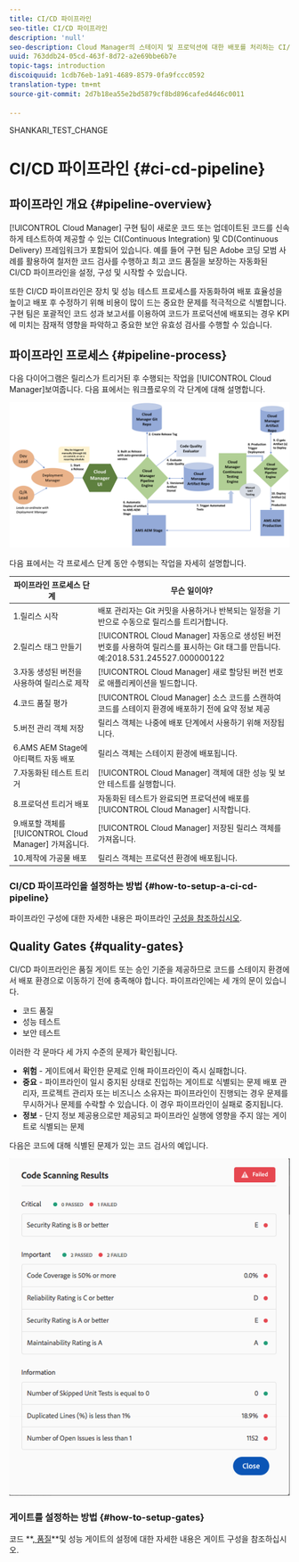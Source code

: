 ```yaml
---
title: CI/CD 파이프라인
seo-title: CI/CD 파이프라인
description: 'null'
seo-description: Cloud Manager의 스테이지 및 프로덕션에 대한 배포를 처리하는 CI/CD 파이프라인에 대해 알아보려면 이 섹션을 따르십시오.
uuid: 763ddb24-05cd-463f-8d72-a2e69bbe6b7e
topic-tags: introduction
discoiquuid: 1cdb76eb-1a91-4689-8579-0fa9fccc0592
translation-type: tm+mt
source-git-commit: 2d7b18ea55e2bd5879cf8bd896cafed4d46c0011

---
```


SHANKARI_TEST_CHANGE
# CI/CD 파이프라인 {#ci-cd-pipeline}

## 파이프라인 개요 {#pipeline-overview}

[!UICONTROL Cloud Manager] 구현 팀이 새로운 코드 또는 업데이트된 코드를 신속하게 테스트하여 제공할 수 있는 CI(Continuous Integration) 및 CD(Continuous Delivery) 프레임워크가 포함되어 있습니다. 예를 들어 구현 팀은 Adobe 코딩 모범 사례를 활용하여 철저한 코드 검사를 수행하고 최고 코드 품질을 보장하는 자동화된 CI/CD 파이프라인을 설정, 구성 및 시작할 수 있습니다.

또한 CI/CD 파이프라인은 장치 및 성능 테스트 프로세스를 자동화하여 배포 효율성을 높이고 배포 후 수정하기 위해 비용이 많이 드는 중요한 문제를 적극적으로 식별합니다. 구현 팀은 포괄적인 코드 성과 보고서를 이용하여 코드가 프로덕션에 배포되는 경우 KPI에 미치는 잠재적 영향을 파악하고 중요한 보안 유효성 검사를 수행할 수 있습니다.

## 파이프라인 프로세스 {#pipeline-process}

다음 다이어그램은 릴리스가 트리거된 후 수행되는 작업을 [!UICONTROL Cloud Manager]보여줍니다. 다음 표에서는 워크플로우의 각 단계에 대해 설명합니다.

![](assets/screen_shot_2018-05-30at82457pm.png)

다음 표에서는 각 프로세스 단계 동안 수행되는 작업을 자세히 설명합니다.

| 파이프라인 프로세스 단계 | 무슨 일이야? |
|---|---|
| 1.릴리스 시작 | 배포 관리자는 Git 커밋을 사용하거나 반복되는 일정을 기반으로 수동으로 릴리스를 트리거합니다. |
| 2.릴리스 태그 만들기 | [!UICONTROL Cloud Manager] 자동으로 생성된 버전 번호를 사용하여 릴리스를 표시하는 Git 태그를 만듭니다. 예:2018.531.245527.000000122 |
| 3.자동 생성된 버전을 사용하여 릴리스로 제작 | [!UICONTROL Cloud Manager] 새로 할당된 버전 번호로 애플리케이션을 빌드합니다. |
| 4.코드 품질 평가 | [!UICONTROL Cloud Manager] 소스 코드를 스캔하여 코드를 스테이지 환경에 배포하기 전에 요약 정보 제공 |
| 5.버전 관리 객체 저장 | 릴리스 객체는 나중에 배포 단계에서 사용하기 위해 저장됩니다. |
| 6.AMS AEM Stage에 아티팩트 자동 배포 | 릴리스 객체는 스테이지 환경에 배포됩니다. |
| 7.자동화된 테스트 트리거 | [!UICONTROL Cloud Manager] 객체에 대한 성능 및 보안 테스트를 실행합니다. |
| 8.프로덕션 트리거 배포 | 자동화된 테스트가 완료되면 프로덕션에 배포를 [!UICONTROL Cloud Manager] 시작합니다. |
| 9.배포할 객체를 [!UICONTROL Cloud Manager] 가져옵니다. | [!UICONTROL Cloud Manager] 저장된 릴리스 객체를 가져옵니다. |
| 10.제작에 가공물 배포 | 릴리스 객체는 프로덕션 환경에 배포됩니다. |

### CI/CD 파이프라인을 설정하는 방법 {#how-to-setup-a-ci-cd-pipeline}

파이프라인 구성에 대한 자세한 내용은 파이프라인 [구성을 참조하십시오](configuring-pipeline.md).

## Quality Gates {#quality-gates}

CI/CD 파이프라인은 품질 게이트 또는 승인 기준을 제공하므로 코드를 스테이지 환경에서 배포 환경으로 이동하기 전에 충족해야 합니다. 파이프라인에는 세 개의 문이 있습니다.

* 코드 품질
* 성능 테스트
* 보안 테스트

이러한 각 문마다 세 가지 수준의 문제가 확인됩니다.

* **위험** - 게이트에서 확인한 문제로 인해 파이프라인이 즉시 실패합니다.
* **중요** - 파이프라인이 일시 중지된 상태로 진입하는 게이트로 식별되는 문제 배포 관리자, 프로젝트 관리자 또는 비즈니스 소유자는 파이프라인이 진행되는 경우 문제를 무시하거나 문제를 수락할 수 있습니다. 이 경우 파이프라인이 실패로 중지됩니다.
* **정보** - 단지 정보 제공용으로만 제공되고 파이프라인 실행에 영향을 주지 않는 게이트로 식별되는 문제

다음은 코드에 대해 식별된 문제가 있는 코드 검사의 예입니다.

![](assets/quality-gate-failed.png)

### 게이트를 설정하는 방법 {#how-to-setup-gates}

코드 **[, 품질](configuring-pipeline.md)**및 성능 게이트의 설정에 대한 자세한 내용은 게이트 구성을 참조하십시오.
